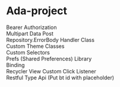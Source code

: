 # Ada-project
Bearer Authorization <br>
Multipart Data Post <br>
Repository.ErrorBody Handler Class <br>
Custom Theme Classes <br>
Custom Selectors <br>
Prefs (Shared Preferences) Library <br>
Binding<br>
Recycler View Custom Click Listener <br>
Restful Type Api (Put bt id with placeholder)
